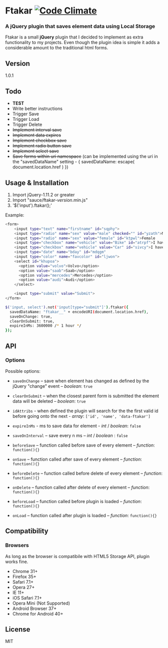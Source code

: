 # Ftakar [![Code Climate](https://codeclimate.com/github/frg/ftakar-js/badges/gpa.svg)](https://codeclimate.com/github/frg/ftakar-js)
### A jQuery plugin that saves element data using Local Storage

Ftakar is a small **jQuery** plugin that I decided to implement as extra functionality to my projects. Even though the plugin idea is simple it adds a considerable amount to the traditional html forms.

## Version
1.0.1

## Todo
 - **TEST**
 - Write better instructions
 - Trigger Save
 - Trigger Load
 - Trigger Delete
 - ~~Implement interval save~~
 - ~~Implement data expires~~
 - ~~Implement checkbox save~~
 - ~~Implement radio button save~~
 - ~~Implement select save~~
 - ~~Save forms within uri namespace~~ (can be implemented using the uri in the "savedDataName" setting - { savedDataName: escape( document.location.href ) })

##  Usage & Installation
1. Import jQuery-1.11.2 or greater
2. Import "sauce/ftakar-*version*.min.js"
3. '$('input').ftakar();'

Example:
```sh
<form>
    <input type="text" name="firstname" id="sqphy">
    <input type="radio" name="sex" value="male" checked="" id="yzath">Male
    <input type="radio" name="sex" value="female" id="ktpwl">Female
    <input type="checkbox" name="vehicle" value="Bike" id="atrpf">I have a bike
    <input type="checkbox" name="vehicle" value="Car" id="sivcy">I have a car
    <input type="date" name="bday" id="mdqgm"
    <input type="color" name="favcolor" id="ljwon">
    <select id="khupoa">
      <option value="volvo">Volvo</option>
      <option value="saab">Saab</option>
      <option value="mercedes">Mercedes</option>
      <option value="audi">Audi</option>
    </select>

    <input type="submit" value="Submit">
</form>
```

```sh
$('input, select').not('input[type="submit"]').ftakar({
  savedDataName: "ftakar__" + encodeURI(document.location.href),
  saveOnChange: true,
  clearOnSubmit: true,
  expireInMs: 3600000 /* 1 hour */
});
```

## API

### Options
Possible options:
* `saveOnChange` – save when element has changed as defined by the jQuery "change" event – *boolean*: `true`
* `clearOnSubmit` – when the closest parent form is submitted the element data will be deleted – *boolean*: `true`
* `idAttribs` - when defined the plugin will search for the the first valid id before going onto the next - *array*: `['id', 'name', 'data-ftakar']`
* `expireInMs` - ms to save data for element - *int* / *boolean*: `false`
* `saveOnInterval` – save every n ms – *int* / *boolean* : `false`

* `beforeSave` – function called before save of every element – *function*: `function(){}`
* `onSave` – function called after save of every element – *function*: `function(){}`
* `beforeDelete` – function called before delete of every element – *function*: `function(){}`
* `onDelete` – function called after delete of every element – *function*: `function(){}`
* `beforeLoad` – function called before plugin is loaded – *function*: `function(){}`
* `onLoad` – function called after plugin is loaded – *function*: `function(){}`

## Compatibility

### Browsers
As long as the browser is compatibile with HTML5 Storage API, plugin works fine.

* Chrome 31+
* Firefox 35+
* Safari 7.1+
* Opera 27+
* IE 11+
* iOS Safari 7.1+
* Opera Mini (Not Supported)
* Android Browser 37+
* Chrome for Android 40+

## License
MIT
